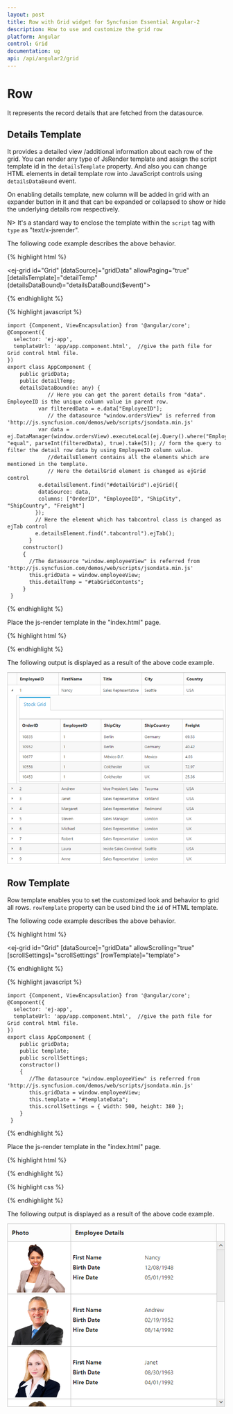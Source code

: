 ```yaml
---
layout: post
title: Row with Grid widget for Syncfusion Essential Angular-2
description: How to use and customize the grid row
platform: Angular
control: Grid
documentation: ug
api: /api/angular2/grid
--- 
```

# Row

It represents the record details that are fetched from the datasource.

## Details Template

It provides a detailed view /additional information about each row of the grid. You can render any type of JsRender template and assign the script template id in the `detailsTemplate` property. And also you can change HTML elements in detail template row into JavaScript controls using `detailsDataBound` event.

On enabling details template, new column will be added in grid with an expander button in it and that can be expanded or collapsed to show or hide the underlying details row respectively.

N> It's a standard way to enclose the template within the `script` tag with `type` as "text/x-jsrender".

The following code example describes the above behavior.

{% highlight html %}

 <ej-grid id="Grid" [dataSource]="gridData" allowPaging="true" [detailsTemplate]="detailTemp" (detailsDataBound)="detailsDataBound($event)">
    <e-columns>
        <e-column field="EmployeeID" headerText="EmployeeID"></e-column>
        <e-column field="FirstName" headerText="FirstName"></e-column>
        <e-column field="Title" headerText="Title"></e-column>
        <e-column field="City" headerText="City"></e-column>
        <e-column field="Country" headerText="Country"></e-column>
    </e-columns>
 </ej-grid>

{% endhighlight %}


{% highlight javascript %}

    import {Component, ViewEncapsulation} from '@angular/core';
    @Component({
      selector: 'ej-app',
      templateUrl: 'app/app.component.html',  //give the path file for Grid control html file.
    })
    export class AppComponent {
        public gridData;
        public detailTemp;
        detailsDataBound(e: any) { 
                 // Here you can get the parent details from "data". EmployeeID is the unique column value in parent row.
              var filteredData = e.data["EmployeeID"];
                 // the datasource "window.ordersView" is referred from 'http://js.syncfusion.com/demos/web/scripts/jsondata.min.js'
              var data = ej.DataManager(window.ordersView).executeLocal(ej.Query().where("EmployeeID", "equal", parseInt(filteredData), true).take(5)); // form the query to filter the detail row data by using EmployeeID column value.
                 //detailsElement contains all the elements which are mentioned in the template.
                 // Here the detailGrid element is changed as ejGrid control
              e.detailsElement.find("#detailGrid").ejGrid({
              dataSource: data,
              columns: ["OrderID", "EmployeeID", "ShipCity", "ShipCountry", "Freight"]
             });
             // Here the element which has tabcontrol class is changed as ejTab control
             e.detailsElement.find(".tabcontrol").ejTab();
           }
         constructor()
         {
           //The datasource "window.employeeView" is referred from 'http://js.syncfusion.com/demos/web/scripts/jsondata.min.js'
           this.gridData = window.employeeView;
           this.detailTemp = "#tabGridContents";
		 }
     }

{% endhighlight %}

Place the js-render template in the "index.html" page.

{% highlight html %}

<script id="tabGridContents" type="text/x-jsrender">
      <div class="tabcontrol" id="Test">
         <ul>
           <li><a href="#gridTab{{"{{"}}:EmployeeID{{}}}}">Stock Grid</a></li>
        </ul>
        <div id="gridTab">
        <div id="detailGrid">
        </div>
        </div>
     </div>
 </script>

{% endhighlight %}

The following output is displayed as a result of the above code example.

![](Row_images/Row_img1.png)


## Row Template

Row template enables you to set the customized look and behavior to grid all rows. `rowTemplate` property can be used bind the `id` of HTML template.

The following code example describes the above behavior.

{% highlight html %}

<ej-grid id="Grid" [dataSource]="gridData" allowScrolling="true" [scrollSettings]="scrollSettings" [rowTemplate]="template">
    <e-columns>
        <e-column field="photo" headerText="Photo" width="30"></e-column>
	    <e-column headerText="Employee Details" width="70"></e-column>
     </e-columns>
</ej-grid>

{% endhighlight %}
  
{% highlight javascript %}

    import {Component, ViewEncapsulation} from '@angular/core';
    @Component({
      selector: 'ej-app',
      templateUrl: 'app/app.component.html',  //give the path file for Grid control html file.
    })
    export class AppComponent {
        public gridData;
        public template;
        public scrollSettings;
    	constructor()
        {
           //The datasource "window.employeeView" is referred from 'http://js.syncfusion.com/demos/web/scripts/jsondata.min.js'
           this.gridData = window.employeeView;
           this.template = "#templateData";
		   this.scrollSettings = { width: 500, height: 380 };
	    }
     }

{% endhighlight %}

Place the js-render template in the "index.html" page.

{% highlight html %}

<script id="templateData" type="text/x-jsrender">
          <tr>
            <td class="photo">
                <img src="~/../Content/images/Employees/{{"{{"}}:EmployeeID{{}}}}.png" alt="{{"{{"}}:EmployeeID{{}}}}"  />
            </td>
            <td class="details">
                <table class="CardTable" cellpadding="3" cellspacing="2">
                    <colgroup>
                        <col width="50%">
                        <col width="50%">
                    </colgroup>
                    <tbody>
                        <tr>
                            <td class="CardHeader">First Name </td>
                            <td>{{:FirstName}} </td>
                        </tr>
                        <tr>
                            <td class="CardHeader">Birth Date
                            </td>
                            <td>{{:BirthDate}}
                            </td>
                        </tr>
                        <tr>
                            <td class="CardHeader">Hire Date
                            </td>
                            <td>{{:HireDate}}
                            </td>
                        </tr>
                    </tbody>
                </table>
            </td>
        </tr>       
    </script>
 
 {% endhighlight %}

{% highlight css %}
  <style type="text/css" class="cssStyles">
        .photo img
        {
            width: 130px;
			height: 115px;
        }

        .photo, .details
        {
            border-color: #c4c4c4;
            border-style: solid;
        }

        .photo
        {
            border-width: 1px 0px 0px 0px;
        }

        .details
        {
            border-width: 1px 0px 0px 1px;
        }
		 #RowGrid tbody tr td
        {
            vertical-align: middle;
        }

            .details > table
            {
                width: 100%;
            }

        .CardHeader
        {
            font-weight: bolder;
	
        }
		td
		{
			padding: 2px 2px 3px 2px;
		}
    </style>

{% endhighlight %}

   
The following output is displayed as a result of the above code example.

![](Row_images/Row_img2.png)
